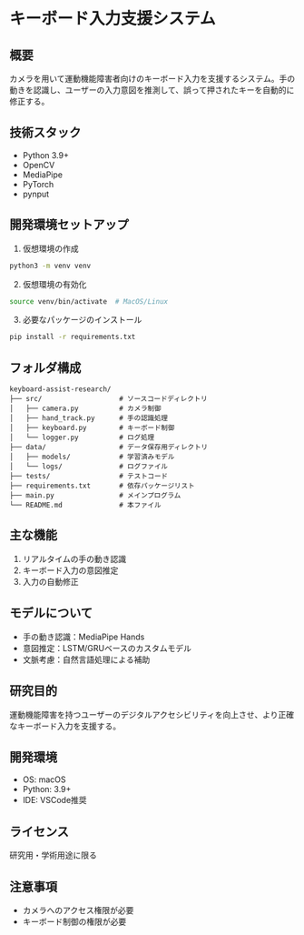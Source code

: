# キーボード入力支援システム

## 概要
カメラを用いて運動機能障害者向けのキーボード入力を支援するシステム。手の動きを認識し、ユーザーの入力意図を推測して、誤って押されたキーを自動的に修正する。

## 技術スタック
- Python 3.9+
- OpenCV
- MediaPipe
- PyTorch
- pynput

## 開発環境セットアップ
1. 仮想環境の作成
```bash
python3 -m venv venv
```

2. 仮想環境の有効化
```bash
source venv/bin/activate  # MacOS/Linux
```

3. 必要なパッケージのインストール
```bash
pip install -r requirements.txt
```

## フォルダ構成
```
keyboard-assist-research/
├── src/                   # ソースコードディレクトリ
│   ├── camera.py          # カメラ制御
│   ├── hand_track.py      # 手の認識処理
│   ├── keyboard.py        # キーボード制御
│   └── logger.py          # ログ処理
├── data/                  # データ保存用ディレクトリ
│   ├── models/            # 学習済みモデル
│   └── logs/              # ログファイル
├── tests/                 # テストコード
├── requirements.txt       # 依存パッケージリスト
├── main.py                # メインプログラム
└── README.md              # 本ファイル
```

## 主な機能
1. リアルタイムの手の動き認識
2. キーボード入力の意図推定
3. 入力の自動修正

## モデルについて
- 手の動き認識：MediaPipe Hands
- 意図推定：LSTM/GRUベースのカスタムモデル
- 文脈考慮：自然言語処理による補助

## 研究目的
運動機能障害を持つユーザーのデジタルアクセシビリティを向上させ、より正確なキーボード入力を支援する。

## 開発環境
- OS: macOS
- Python: 3.9+
- IDE: VSCode推奨

## ライセンス
研究用・学術用途に限る

## 注意事項
- カメラへのアクセス権限が必要
- キーボード制御の権限が必要

